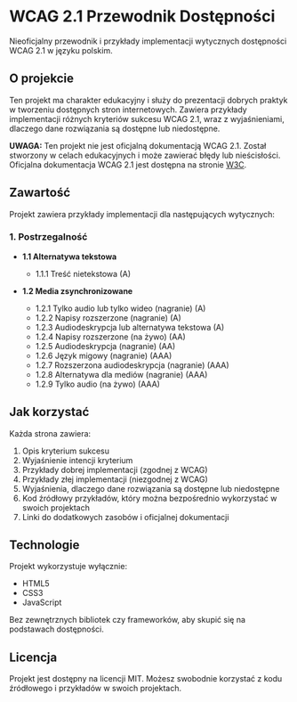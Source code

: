 # WCAG 2.1 Przewodnik Dostępności

Nieoficjalny przewodnik i przykłady implementacji wytycznych dostępności WCAG 2.1 w języku polskim.

## O projekcie

Ten projekt ma charakter edukacyjny i służy do prezentacji dobrych praktyk w tworzeniu dostępnych stron internetowych. Zawiera przykłady implementacji różnych kryteriów sukcesu WCAG 2.1, wraz z wyjaśnieniami, dlaczego dane rozwiązania są dostępne lub niedostępne.

**UWAGA:** Ten projekt nie jest oficjalną dokumentacją WCAG 2.1. Został stworzony w celach edukacyjnych i może zawierać błędy lub nieścisłości. Oficjalna dokumentacja WCAG 2.1 jest dostępna na stronie [W3C](https://www.w3.org/TR/WCAG21/).

## Zawartość

Projekt zawiera przykłady implementacji dla następujących wytycznych:

### 1. Postrzegalność

- **1.1 Alternatywa tekstowa**

  - 1.1.1 Treść nietekstowa (A)

- **1.2 Media zsynchronizowane**
  - 1.2.1 Tylko audio lub tylko wideo (nagranie) (A)
  - 1.2.2 Napisy rozszerzone (nagranie) (A)
  - 1.2.3 Audiodeskrypcja lub alternatywa tekstowa (A)
  - 1.2.4 Napisy rozszerzone (na żywo) (AA)
  - 1.2.5 Audiodeskrypcja (nagranie) (AA)
  - 1.2.6 Język migowy (nagranie) (AAA)
  - 1.2.7 Rozszerzona audiodeskrypcja (nagranie) (AAA)
  - 1.2.8 Alternatywa dla mediów (nagranie) (AAA)
  - 1.2.9 Tylko audio (na żywo) (AAA)

## Jak korzystać

Każda strona zawiera:

1. Opis kryterium sukcesu
2. Wyjaśnienie intencji kryterium
3. Przykłady dobrej implementacji (zgodnej z WCAG)
4. Przykłady złej implementacji (niezgodnej z WCAG)
5. Wyjaśnienia, dlaczego dane rozwiązania są dostępne lub niedostępne
6. Kod źródłowy przykładów, który można bezpośrednio wykorzystać w swoich projektach
7. Linki do dodatkowych zasobów i oficjalnej dokumentacji

## Technologie

Projekt wykorzystuje wyłącznie:

- HTML5
- CSS3
- JavaScript

Bez zewnętrznych bibliotek czy frameworków, aby skupić się na podstawach dostępności.

## Licencja

Projekt jest dostępny na licencji MIT. Możesz swobodnie korzystać z kodu źródłowego i przykładów w swoich projektach.
